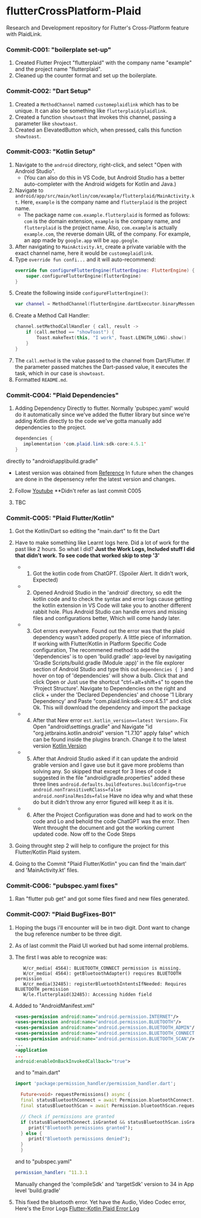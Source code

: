 # flutterCrossPlatform-Plaid

Research and Development repository for Flutter's Cross-Platform feature with PlaidLink.

### Commit-C001: "boilerplate set-up"

1. Created Flutter Project "flutterplaid" with the company name "example" and the project name "flutterplaid".
2. Cleaned up the counter format and set up the boilerplate.

### Commit-C002: "Dart Setup"

1. Created a `MethodChannel` named `customeplaidlink` which has to be unique. It can also be something like `flutterplaid/plaidlink`.
2. Created a function `showtoast` that invokes this channel, passing a parameter like `showtoast`.
3. Created an ElevatedButton which, when pressed, calls this function `showtoast`.

### Commit-C003: "Kotlin Setup"

1. Navigate to the `android` directory, right-click, and select "Open with Android Studio".
   - (You can also do this in VS Code, but Android Studio has a better auto-completer with the Android widgets for Kotlin and Java.)
2. Navigate to `android/app/src/main/kotlin/com/example/flutterplaid/MainActivity.kt`. Here, `example` is the company name and `flutterplaid` is the project name.
   - The package name `com.example.flutterplaid` is formed as follows: `com` is the domain extension, `example` is the company name, and `flutterplaid` is the project name. Also, `com.example` is actually `example.com`, the reverse domain URL of the company. For example, an app made by `google.app` will be `app.google`.
3. After navigating to `MainActivity.kt`, create a private variable with the exact channel name, here it would be `customeplaidlink`.
4. Type `override fun confi...` and it will auto-recommend:
   ```kotlin
   override fun configureFlutterEngine(flutterEngine: FlutterEngine) {
       super.configureFlutterEngine(flutterEngine)
   }
   ```
5. Create the following inside `configureFlutterEngine()`:
   ```kotlin
   var channel = MethodChannel(flutterEngine.dartExecutor.binaryMessenger, channelName)
   ```
6. Create a Method Call Handler:
   ```kotlin
   channel.setMethodCallHandler { call, result ->
       if (call.method == "showToast") {
           Toast.makeText(this, "I work", Toast.LENGTH_LONG).show()
       }
   }
   ```
7. The `call.method` is the value passed to the channel from Dart/Flutter. If the parameter passed matches the Dart-passed value, it executes the task, which in our case is `showtoast`.
8. Formatted `README.md`.

### Commit-C004: "Plaid Dependencies"

1. Adding Dependency Directly to flutter. Normally 'pubspec.yaml' would do it automatically since we've added the flutter library but since we're adding Kotlin directly to the code we've gotta manually add dependencies to the project.

   ```java
   dependencies {
      implementation 'com.plaid.link:sdk-core:4.5.1'
   }
   ```

directly to "android\app\build.gradle"

- Latest version was obtained from [Reference](https://search.maven.org/artifact/com.plaid.link/sdk-core) In future when the changes are done in the depensency refer the latest version and changes.

2. Follow [Youtube](https://www.youtube.com/watch?v=oM7vL49I5tc) \*\*Didn't refer as last commit C005

3. TBC

### Commit-C005: "Plaid Flutter/Kotlin"

1. Got the Kotlin/Dart so editing the "main.dart" to fit the Dart
2. Have to make something like Learnt logs here. Did a lot of work for the past like 2 hours. So what I did? **Just the Work Logs, Included stuff I did that didn't work. To see code that worked skip to step '3'**

   - 1. Got the kotlin code from ChatGPT. (Spoiler Alert. It didn't work, Expected)
   - 2. Opened Android Studio in the 'android' directory, so edit the kotlin code and to check the syntax and error logs cause getting the kotlin extension in VS Code will take you to another different rabbit hole. Plus Android Studio can handle errors and missing files and configurations better, Which will come handy later.
   - 3. Got errors everywhere. Found out the error was that the plaid dependency wasn't added properly. A little piece of information. If working with Flutter/Kotlin in Platform Specific Code configuration, The recommened method to add the 'dependencies' is to open 'build.gradle' :app-level by navigating 'Gradle Scripts/build.gradle (Module :app)' in the file explorer section of Android Studio and type this out `dependencies { }` and hover on top of 'dependencies' will show a bulb. Click that and click Open or Just use the shortcut "ctrl+alt+shift+s" to open the 'Project Structure'. Navigate to Dependencies on the right and click + under the 'Declared Dependencies' and choose '1 Library Dependency' and Paste "com.plaid.link:sdk-core:4.5.1" and click Ok. This will download the dependency and import the package
   - 4. After that New error `est.kotlin_version=<latest Version>`. Fix Open "android\settings.gradle" and Navigate "id "org.jetbrains.kotlin.android" version "1.7.10" apply false" which can be found inside the plugins branch. Change it to the latest version [Kotlin Version](https://kotlinlang.org/docs/releases.html)
   - 5. After that Android Studio asked if it can update the android grable version and I gave use but it gave more problems than solving any. So skipped that except for 3 lines of code it suggested in the file "android\gradle.properties" added these three lines
        `android.defaults.buildfeatures.buildconfig=true
android.nonTransitiveRClass=false
android.nonFinalResIds=false` Have no idea why and what these do but it didn't throw any error figured will keep it as it is.
   - 6. After the Project Configuration was done and had to work on the code and Lo and behold the code ChatGPT was the error. Then Went throught the document and got the working current updated code. Now off to the Code Steps

3. Going throught step 2 will help to configure the project for this Flutter/Kotlin Plaid system.
4. Going to the Commit "Plaid Flutter/Kotlin" you can find the 'main.dart' and 'MainActivity.kt' files.

### Commit-C006: "pubspec.yaml fixes"

1. Ran "flutter pub get" and got some files fixed and new files generated.

### Commit-C007: "Plaid BugFixes-B01"

1. Hoping the bugs i'll encounter will be in two digit. Dont want to change the bug reference number to be three digit.
2. As of last commit the Plaid UI worked but had some internal problems.
3. The first I was able to recognize was:
   ```log
      W/cr_media( 4564): BLUETOOTH_CONNECT permission is missing.
      W/cr_media( 4564): getBluetoothAdapter() requires BLUETOOTH permission
      W/cr_media(32485): registerBluetoothIntentsIfNeeded: Requires BLUETOOTH permission
      W/le.flutterplaid(32485): Accessing hidden field
   ```
4. Added to "AndroidManifest.xml"

   ```xml
   <uses-permission android:name="android.permission.INTERNET"/>
   <uses-permission android:name="android.permission.BLUETOOTH"/>
   <uses-permission android:name="android.permission.BLUETOOTH_ADMIN"/>
   <uses-permission android:name="android.permission.BLUETOOTH_CONNECT"/>
   <uses-permission android:name="android.permission.BLUETOOTH_SCAN"/>
   ...
   <application
   ...
   android:enableOnBackInvokedCallback="true">
   ```

   and to "main.dart"

   ```dart
   import 'package:permission_handler/permission_handler.dart';

     Future<void> requestPermissions() async {
     final statusBluetoothConnect = await Permission.bluetoothConnect.request();
     final statusBluetoothScan = await Permission.bluetoothScan.request();

     // Check if permissions are granted
     if (statusBluetoothConnect.isGranted && statusBluetoothScan.isGranted) {
        print("Bluetooth permissions granted");
     } else {
        print("Bluetooth permissions denied");
     }
     }
   ```

   and to "pubspec.yaml"

   ```yaml
   permission_handler: ^11.3.1
   ```

   Manually changed the 'compileSdk' and 'targetSdk' version to 34 in App level 'build.gradle'

5. This fixed the bluetooth error. Yet have the Audio, Video Codec error, Here's the Error Logs [Flutter-Kotlin Plaid Error Log](https://docs.google.com/document/d/1FrRHykvOMjvO2Dy0DY7uf2G49EjuRuKQABAe36RZ-II/edit?usp=sharing)
